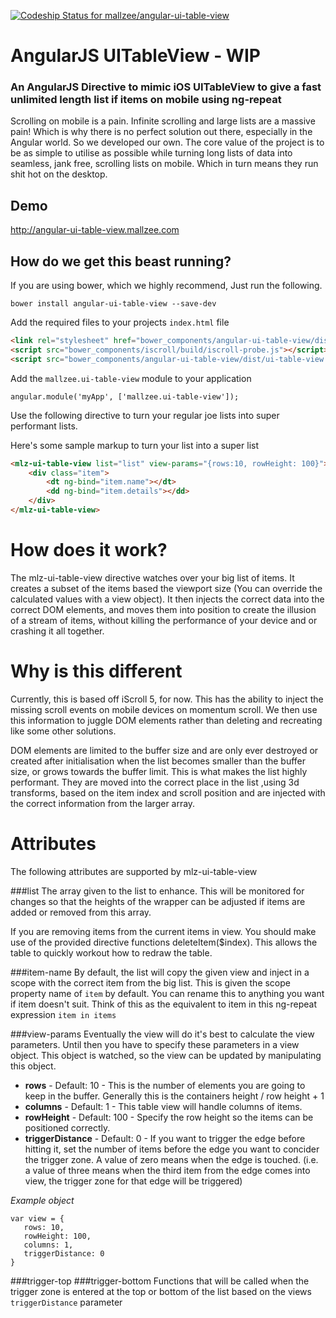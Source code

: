 
[ ![Codeship Status for mallzee/angular-ui-table-view](https://www.codeship.io/projects/6e488550-7091-0131-b629-6a793a0a9a66/status?branch=master)](https://www.codeship.io/projects/13414)

# AngularJS UITableView - WIP

### An AngularJS Directive to mimic iOS UITableView to give a fast unlimited length list if items on mobile using ng-repeat

Scrolling on mobile is a pain. Infinite scrolling and large lists are a massive pain! Which is why there is no perfect solution out there, especially in the Angular world. So we developed our own. The core value of the project is to be as simple to utilise as possible while turning long lists of data into seamless, jank free, scrolling lists on mobile. Which in turn means they run shit hot on the desktop.

## Demo
http://angular-ui-table-view.mallzee.com

## How do we get this beast running?

If you are using bower, which we highly recommend, Just run the following.

	bower install angular-ui-table-view --save-dev
	
Add the required files to your projects `index.html` file

```HTML
<link rel="stylesheet" href="bower_components/angular-ui-table-view/dist/ui-table-view.css" />
<script src="bower_components/iscroll/build/iscroll-probe.js"></script>
<script src="bower_components/angular-ui-table-view/dist/ui-table-view.js"></script>
```

Add the `mallzee.ui-table-view` module to your application

    angular.module('myApp', ['mallzee.ui-table-view']);
    
Use the following directive to turn your regular joe lists into super performant lists.

Here's some sample markup to turn your list into a super list
```HTML
<mlz-ui-table-view list="list" view-params="{rows:10, rowHeight: 100}">
    <div class="item">
        <dt ng-bind="item.name"></dt>
        <dd ng-bind="item.details"></dd>
    </div>
</mlz-ui-table-view>
```

# How does it work?

The mlz-ui-table-view directive watches over your big list of items. It creates a subset of the items based the viewport size (You can override the calculated values with a view object). It then injects the correct data into the correct DOM elements, and moves them into position to create the illusion of a stream of items, without killing the performance of your device and or crashing it all together.
  
# Why is this different

Currently, this is based off iScroll 5, for now. This has the ability to inject the missing scroll events on mobile devices on momentum scroll. We then use this information to juggle DOM elements rather than deleting and recreating like some other solutions.

DOM elements are limited to the buffer size and are only ever destroyed or created after initialisation when the list becomes smaller than the buffer size, or grows towards the buffer limit. This is what makes the list highly performant. They are moved into the correct place in the list ,using 3d transforms, based on the item index and scroll position and are injected with the correct information from the larger array.

# Attributes

The following attributes are supported by mlz-ui-table-view

###list
The array given to the list to enhance. This will be monitored for changes so that the heights of the wrapper can be adjusted if items are added or removed from this array. 

If you are removing items from the current items in view. You should make use of the provided directive functions deleteItem($index). This allows the table to quickly workout how to redraw the table.

###item-name
By default, the list will copy the given view and inject in a scope with the correct item from the big list. This is given the scope property name of `item` by default. You can rename this to anything you want if item doesn't suit. Think of this as the equivalent to item in this ng-repeat expression `item in items`

###view-params
Eventually the view will do it's best to calculate the view parameters. Until then you have to specify these parameters in a view object. This object is watched, so the view can be updated by manipulating this object.

 * **rows** - Default: 10 - This is the number of elements you are going to keep in the buffer. Generally this is the containers height / row height + 1
 * **columns** - Default: 1 - This table view will handle columns of items.
 * **rowHeight** - Default: 100 - Specify the row height so the items can be positioned correctly.
 * **triggerDistance** - Default: 0 - If you want to trigger the edge before hitting it, set the number of items before the edge you want to concider the trigger zone. A value of zero means when the edge is touched. (i.e. a value of three means when the third item from the edge comes into view, the trigger zone for that edge will be triggered)

*Example object*

```
var view = {
   rows: 10,
   rowHeight: 100,
   columns: 1,
   triggerDistance: 0
}
```

###trigger-top
###trigger-bottom
Functions that will be called when the trigger zone is entered at the top or bottom of the list based on the views `triggerDistance` parameter



